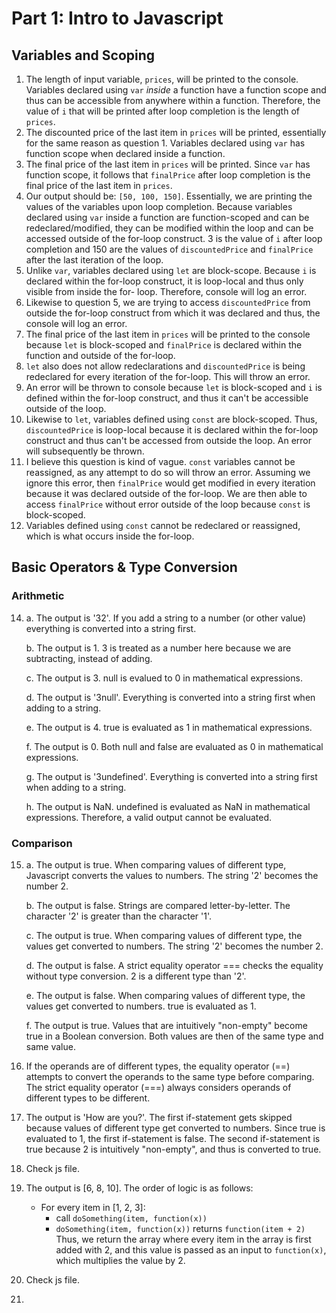 
# Part 1: Intro to Javascript
## Variables and Scoping
1. The length of input variable, `prices`, will be printed to the console. Variables declared using `var` *inside* a function have a function scope and thus can be accessible from
anywhere within a function. Therefore, the value of `i` that will be printed after loop completion is the length of `prices`.
2. The discounted price of the last item in `prices` will be printed, essentially for the same reason as question 1. Variables declared using `var` has function scope when declared inside a function. 
3. The final price of the last item in `prices` will be printed. Since `var` has function scope, it follows that `finalPrice` after loop completion is the final price of the last item in `prices`. 
4. Our output should be: `[50, 100, 150]`. Essentially, we are printing the values of the variables upon loop completion. Because variables declared using `var` inside a function are function-scoped and can be redeclared/modified, they can be modified within the loop and can be accessed outside of the for-loop construct. 3 is the value of `i` after loop completion and 150 are the values of `discountedPrice` and `finalPrice` after the last iteration of the loop.
5. Unlike `var`, variables declared using `let` are block-scope. Because `i` is declared within the for-loop construct, it is loop-local and thus only visible from inside the for- loop. Therefore, console will log an error.
6. Likewise to question 5, we are trying to access `discountedPrice` from outside the for-loop construct from which it was declared and thus, the console will log an error.
7. The final price of the last item in `prices` will be printed to the console because `let` is block-scoped and `finalPrice` is declared within the function and outside of the for-loop. 
8. `let` also does not allow redeclarations and `discountedPrice` is being redeclared for every iteration of the for-loop. This will throw an error.
9. An error will be thrown to console because `let` is block-scoped and `i` is defined within the for-loop construct, and thus it can't be accessible outside of the loop.
10. Likewise to `let`, variables defined using `const` are block-scoped. Thus, `discountedPrice` is loop-local because it is declared within the for-loop construct and thus can't be accessed from outside the loop. An error will subsequently be thrown.
11. I believe this question is kind of vague. `const` variables cannot be reassigned, as any attempt to do so will throw an error. Assuming we ignore this error, then `finalPrice` would get modified in every iteration because it was declared outside of the for-loop. We are then able to access `finalPrice` without error outside of the loop because `const` is block-scoped.
12. Variables defined using `const` cannot be redeclared or reassigned, which is what occurs inside the for-loop. 
## Basic Operators & Type Conversion 
### Arithmetic
14. a. The output is '32'. If you add a string to a number (or other value) everything is converted into a string first.

    b. The output is 1. 3 is treated as a number here because we are subtracting, instead of adding. 
    
    c. The output is 3. null is evalued to 0 in mathematical expressions.
    
    d. The output is '3null'. Everything is converted into a string first when adding to a string. 
    
    e. The output is 4. true is evaluated as 1 in mathematical expressions. 
    
    f. The output is 0. Both null and false are evaluated as 0 in mathematical expressions.
    
    g. The output is '3undefined'. Everything is converted into a string first when adding to a string.
    
    h. The output is NaN. undefined is evaluated as NaN in mathematical expressions. Therefore, a valid output cannot be evaluated.
### Comparison
15. a. The output is true. When comparing values of different type, Javascript converts the values to numbers. The string '2' becomes the number 2.

    b. The output is false. Strings are compared letter-by-letter. The character '2' is greater than the character '1'.
    
    c. The output is true. When comparing values of different type, the values get converted to numbers. The string '2' becomes the number 2.
    
    d. The output is false. A strict equality operator === checks the equality without type conversion. 2 is a different type than '2'.
    
    e. The output is false. When comparing values of different type, the values get converted to numbers. true is evaluated as 1.
    
    f. The output is true. Values that are intuitively "non-empty" become true in a Boolean conversion. Both values are then of the same type and same value. 

16. If the operands are of different types, the equality operator (==) attempts to convert the operands to the same type before comparing. The strict equality operator (===) always considers operands of different types to be different.  
17. The output is 'How are you?'. The first if-statement gets skipped because values of different type get converted to numbers. Since true is evaluated to 1, the first if-statement is false. The second if-statement is true because 2 is intuitively "non-empty", and thus is converted to true.
18. Check js file.
19. The output is [6, 8, 10]. The order of logic is as follows:
    * For every item in [1, 2, 3]:
        * call `doSomething(item, function(x))`
        * `doSomething(item, function(x))` returns `function(item + 2)`
    Thus, we return the array where every item in the array is first added with 2, and this value is passed as an input to `function(x)`, which multiplies the value by 2. 
20. Check js file.
21. 